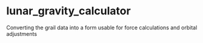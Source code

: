 # lunar_gravity_calculator
Converting the grail data into a form usable for force calculations and orbital adjustments
